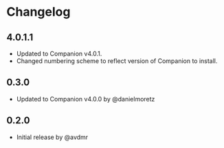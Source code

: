 # Changelog

## 4.0.1.1

- Updated to Companion v4.0.1.
- Changed numbering scheme to reflect version of Companion to install.

## 0.3.0

- Updated to Companion v4.0.0 by @danielmoretz

## 0.2.0

- Initial release by @avdmr

